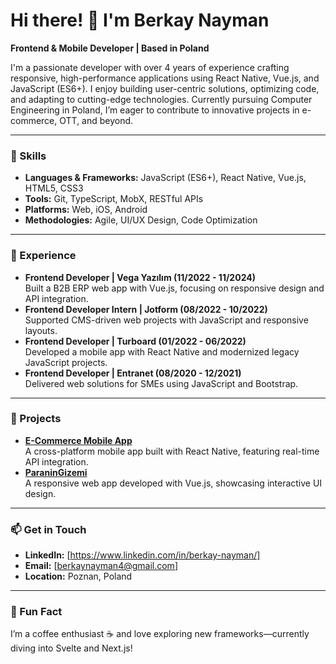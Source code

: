 # Hi there! 👋 I'm Berkay Nayman

**Frontend & Mobile Developer | Based in Poland**

I'm a passionate developer with over 4 years of experience crafting responsive, high-performance applications using React Native, Vue.js, and JavaScript (ES6+). I enjoy building user-centric solutions, optimizing code, and adapting to cutting-edge technologies. Currently pursuing Computer Engineering in Poland, I’m eager to contribute to innovative projects in e-commerce, OTT, and beyond.

---

### 🚀 Skills
- **Languages & Frameworks:** JavaScript (ES6+), React Native, Vue.js, HTML5, CSS3  
- **Tools:** Git, TypeScript, MobX, RESTful APIs  
- **Platforms:** Web, iOS, Android  
- **Methodologies:** Agile, UI/UX Design, Code Optimization  

---

### 💼 Experience
- **Frontend Developer | Vega Yazılım (11/2022 - 11/2024)**  
  Built a B2B ERP web app with Vue.js, focusing on responsive design and API integration.
- **Frontend Developer Intern | Jotform (08/2022 - 10/2022)**  
  Supported CMS-driven web projects with JavaScript and responsive layouts. 
- **Frontend Developer | Turboard (01/2022 - 06/2022)**  
  Developed a mobile app with React Native and modernized legacy JavaScript projects.   
- **Frontend Developer | Entranet (08/2020 - 12/2021)**  
  Delivered web solutions for SMEs using JavaScript and Bootstrap.  

---

### 🌟 Projects
- **[E-Commerce Mobile App](https://github.com/berkaynayman/e-commerce-mobile-app)**  
  A cross-platform mobile app built with React Native, featuring real-time API integration.  
- **[ParaninGizemi](https://github.com/berkaynayman/ParaninGizemi)**  
  A responsive web app developed with Vue.js, showcasing interactive UI design.  

---

### 📫 Get in Touch
- **LinkedIn:** [https://www.linkedin.com/in/berkay-nayman/]  
- **Email:** [berkaynayman4@gmail.com]  
- **Location:** Poznan, Poland  

---

### 🎯 Fun Fact
I’m a coffee enthusiast ☕ and love exploring new frameworks—currently diving into Svelte and Next.js!
